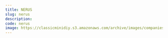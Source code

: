 ```yaml
---
title: NERUS
slug: nerus
description:
code: nerus
image: https://classicminidiy.s3.amazonaws.com/archive/images/companies/wp2f3d04ba_06.png
---
```


<!-- Content of the page -->

##

    